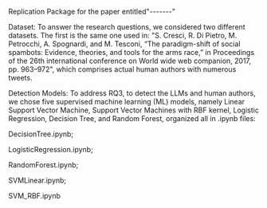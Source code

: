 Replication Package for the paper entitled"-------"

Dataset: To answer the research questions, we considered two different datasets. The first is the same one used in: "S. Cresci, R. Di Pietro, M. Petrocchi, A. Spognardi, and M. Tesconi, “The paradigm-shift of social spambots: Evidence, theories, and tools for the arms race,” in Proceedings of the 26th international conference on World wide web companion, 2017, pp. 963–972", which comprises actual human authors with numerous tweets. 

Detection Models: To address RQ3, to detect the LLMs and human authors, we chose five supervised machine learning (ML) models, namely Linear Support Vector Machine, Support Vector Machines with RBF kernel, Logistic Regression, Decision Tree, and Random Forest, organized all in .ipynb files:

DecisionTree.ipynb;

LogisticRegression.ipynb;

RandomForest.ipynb;

SVMLinear.ipynb;

SVM_RBF.ipynb
